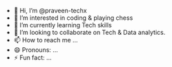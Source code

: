 - 👋 Hi, I’m @praveen-techx
- 👀 I’m interested in coding & playing chess 
- 🌱 I’m currently learning Tech skills 
- 💞️ I’m looking to collaborate on Tech & Data analytics.
- 📫 How to reach me ...
- 😄 Pronouns: ...
- ⚡ Fun fact: ...

<!---
praveen-techx/praveen-techx is a ✨ special ✨ repository because its `README.md` (this file) appears on your GitHub profile.
You can click the Preview link to take a look at your changes.
--->
